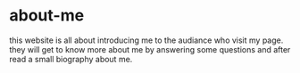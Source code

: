 # about-me
this website is all about introducing me to the audiance who visit my page. they will get to know more about me by answering some questions and after read a small biography about me.